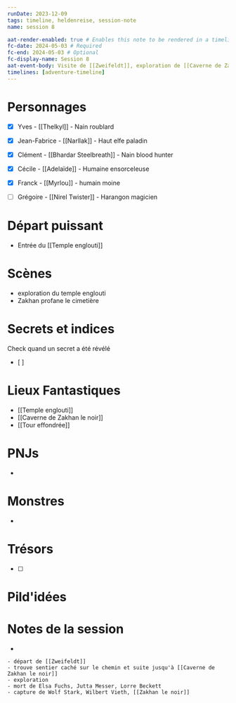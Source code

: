 ```yaml
---
runDate: 2023-12-09
tags: timeline, heldenreise, session-note
name: session 8

aat-render-enabled: true # Enables this note to be rendered in a timeline
fc-date: 2024-05-03 # Required
fc-end: 2024-05-03 # Optional
fc-display-name: Session 8
aat-event-body: Visite de [[Zweifeldt]], exploration de [[Caverne de Zakhan le noir]]
timelines: [adventure-timeline]
---
```




# Personnages
- [x] Yves - [[Thelkyl]] - Nain roublard
- [x] Jean-Fabrice - [[Narllak]] - Haut elfe paladin
- [x] Clément - [[Bhardar Steelbreath]] - Nain blood hunter
- [x] Cécile - [[Adelaïde]] - Humaine ensorceleuse
- [x] Franck - [[Myrlou]] - humain moine
- [ ] Grégoire - [[Nirel Twister]] - Harangon magicien


# Départ puissant
* Entrée du [[Temple englouti]]

# Scènes
- exploration du temple englouti
- Zakhan profane le cimetière

# Secrets et indices
Check quand un secret a été révélé
- [ ] 

# Lieux Fantastiques
- [[Temple englouti]]
- [[Caverne de Zakhan le noir]]
- [[Tour effondrée]] 

# PNJs
- 

# Monstres
- 

# Trésors
- [ ]


# Pild'idées
> 

# Notes de la session
- 

```
- départ de [[Zweifeldt]]
- trouve sentier caché sur le chemin et suite jusqu'à [[Caverne de Zakhan le noir]]
- exploration
- mort de Elsa Fuchs, Jutta Messer, Lorre Beckett
- capture de Wolf Stark, Wilbert Vieth, [[Zakhan le noir]]
```

